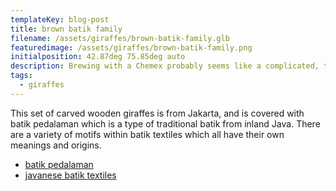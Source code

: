 ```yaml
---
templateKey: blog-post
title: brown batik family
filename: /assets/giraffes/brown-batik-family.glb
featuredimage: /assets/giraffes/brown-batik-family.png
initialposition: 42.87deg 75.85deg auto
description: Brewing with a Chemex probably seems like a complicated, time-consuming ordeal, but once you get used to the process, it becomes a soothing ritual that's worth the effort every time.
tags:
  - giraffes
---
```

This set of carved wooden giraffes is from Jakarta, and is covered with batik pedalaman which is a type of traditional batik from inland Java. There are a variety of motifs within batik textiles which all have their own meanings and origins.

- [batik pedalaman](https://en.wikipedia.org/wiki/Batik#Inland_batik_(batik_pedalaman))
- [javanese batik textiles](https://www.slam.org/explore-the-collection/javanese-batik-textiles/)
